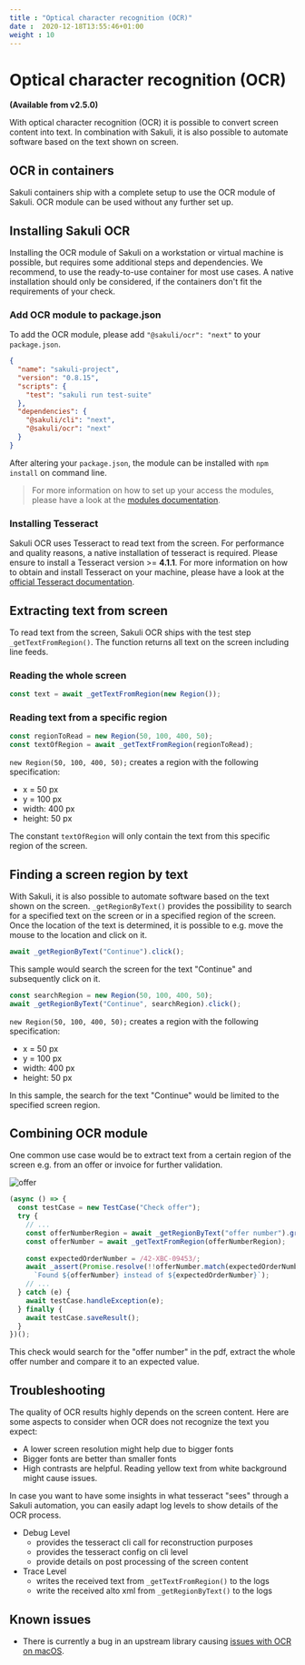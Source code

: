 ```yaml
---
title : "Optical character recognition (OCR)"
date :  2020-12-18T13:55:46+01:00
weight : 10
---
```


# Optical character recognition (OCR)

**(Available from v2.5.0)**

With optical character recognition (OCR) it is possible to convert screen content into text. In combination with Sakuli, 
it is also possible to automate software based on the text shown on screen.

## OCR in  containers
Sakuli containers ship with a complete setup to use the OCR module of Sakuli. OCR module can be used
without any further set up.

## Installing Sakuli OCR
Installing the OCR module of Sakuli on a workstation or virtual machine is possible, but requires some additional steps
and dependencies. We recommend, to use the ready-to-use container for most use cases. A native installation
should only be considered, if the containers don't fit the requirements of your check.

### Add OCR module to package.json
To add the OCR module, please add `"@sakuli/ocr": "next"` to your `package.json`.

```json
{
  "name": "sakuli-project",
  "version": "0.8.15",
  "scripts": {
    "test": "sakuli run test-suite"
  },
  "dependencies": {
    "@sakuli/cli": "next",
    "@sakuli/ocr": "next"
  }
}
```

After altering your `package.json`, the module can be installed with `npm install` on command line.

> For more information on how to set up your access the modules, please have a look at the 
> [modules documentation](/docs/modules).

### Installing Tesseract
Sakuli OCR uses Tesseract to read text from the screen. For performance and quality reasons, a native installation of 
tesseract is required. Please ensure to install a Tesseract version >= **4.1.1**. For more information on how to obtain
and install Tesseract on your machine, please have a look at the
[official Tesseract documentation](https://github.com/tesseract-ocr/tessdoc/blob/master/Downloads.md).

## Extracting text from screen
To read text from the screen, Sakuli OCR ships with the test step `_getTextFromRegion()`. The function returns all text
on the screen including line feeds.

### Reading the whole screen
```typescript
const text = await _getTextFromRegion(new Region());
```

### Reading text from a specific region
```typescript
const regionToRead = new Region(50, 100, 400, 50);
const textOfRegion = await _getTextFromRegion(regionToRead);
```

`new Region(50, 100, 400, 50);` creates a region with the following specification:
- x = 50 px
- y = 100 px
- width: 400 px
- height: 50 px

The constant `textOfRegion` will only contain the text from this specific region of the screen.


## Finding a screen region by text
With Sakuli, it is also possible to automate software based on the text shown on the screen. `_getRegionByText()`
provides the possibility to search for a specified text on the screen or in a specified region of the screen. Once the
location of the text is determined, it is possible to e.g. move the mouse to the location and click on it. 

```typescript
await _getRegionByText("Continue").click();
```
This sample would search the screen for the text "Continue" and subsequently click on it.

```typescript
const searchRegion = new Region(50, 100, 400, 50);
await _getRegionByText("Continue", searchRegion).click();
```

`new Region(50, 100, 400, 50);` creates a region with the following specification:
- x = 50 px
- y = 100 px
- width: 400 px
- height: 50 px

In this sample, the search for the text "Continue" would be limited to the specified screen region.

## Combining OCR module
One common use case would be to extract text from a certain region of the screen e.g. from an offer or invoice for
further validation.   

![offer](/docs/images/consol_offer.png)

```typescript {hl_lines=["5-6"]}
(async () => {
  const testCase = new TestCase("Check offer");
  try {
    // ...
    const offerNumberRegion = await _getRegionByText("offer number").grow(10);
    const offerNumber = await _getTextFromRegion(offerNumberRegion);
    
    const expectedOrderNumber = /42-XBC-09453/;
    await _assert(Promise.resolve(!!offerNumber.match(expectedOrderNumber)),
      `Found ${offerNumber} instead of ${expectedOrderNumber}`);
    // ...
  } catch (e) {
    await testCase.handleException(e);
  } finally {
    await testCase.saveResult();
  }
})();
```

This check would search for the "offer number" in the pdf, extract the whole offer number and compare it to an expected
value.

## Troubleshooting
The quality of OCR results highly depends on the screen content. Here are some aspects to consider when OCR does not
recognize the text you expect:

- A lower screen resolution might help due to bigger fonts
- Bigger fonts are better than smaller fonts
- High contrasts are helpful. Reading yellow text from white background might cause issues.
  
In case you want to have some insights in what tesseract "sees" through a Sakuli automation, you can easily adapt log
levels to show details of the OCR process.

- Debug Level
  - provides the tesseract cli call for reconstruction purposes
  - provides the tesseract config on cli level 
  - provide details on post processing of the screen content
- Trace Level
  - writes the received text from `_getTextFromRegion()` to the logs
  - write the received alto xml from `_getRegionByText()` to the logs
  
## Known issues
- There is currently a bug in an upstream library causing [issues with OCR on macOS](https://github.com/nut-tree/nut.js/issues/194).